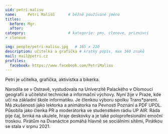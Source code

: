 ```yaml
---
uid: petri.malisu
name:     Petri Mališů  	# běžně používáné jméno
titles:
  before: Mgr.
  after:
category:                   # kategorie: pms, clenove, priznivci
- clenove

img: people/petri-malisu.jpg   # 165 x 220
description: učitelka a grafička # kratký popis, max 160 znaků
mail: mail@petri.cz
profiles:
  facebook: https://www.facebook.com/PetriMalisu
---
```


Petri je učitelka, grafička, aktivistka a bikerka.

Narodila se v Ostravě, vystudovala na Univerzitě Palackého v Olomouci geografii a učitelství technické a informační výchovy. Nyní žije v Praze, kde učí na základní škole informatiku. Je členkou výboru spolku Trans*parent. Má zkušenosti jako lektorka a animátorka na Pevnosti Poznání a PDF UPOL. Působila jako členka PR a moderátorka ve studenstkém rádiu UP AIR. Ráda pije čaj, brnká na ukulele, hraje deskovky a je také poloprofesionální emoční troskou.
Pirátům na Dvanáctce pomáhá hlavně se sociálními sítěmi, Pirátkou se stala v srpnu 2021.